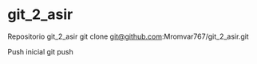 # git_2_asir

Repositorio git_2_asir
	git clone git@github.com:Mromvar767/git_2_asir.git

Push inicial
	git push

